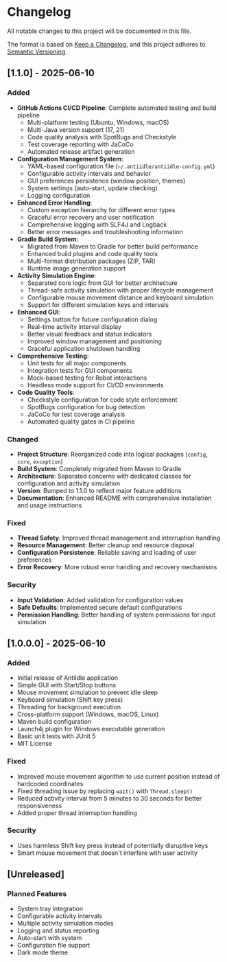 # Changelog

All notable changes to this project will be documented in this file.

The format is based on [Keep a Changelog](https://keepachangelog.com/en/1.0.0/),
and this project adheres to [Semantic Versioning](https://semver.org/spec/v2.0.0.html).

## [1.1.0] - 2025-06-10

### Added
- **GitHub Actions CI/CD Pipeline**: Complete automated testing and build pipeline
  - Multi-platform testing (Ubuntu, Windows, macOS)
  - Multi-Java version support (17, 21)
  - Code quality analysis with SpotBugs and Checkstyle
  - Test coverage reporting with JaCoCo
  - Automated release artifact generation
- **Configuration Management System**:
  - YAML-based configuration file (`~/.antiidle/antiidle-config.yml`)
  - Configurable activity intervals and behavior
  - GUI preferences persistence (window position, themes)
  - System settings (auto-start, update checking)
  - Logging configuration
- **Enhanced Error Handling**:
  - Custom exception hierarchy for different error types
  - Graceful error recovery and user notification
  - Comprehensive logging with SLF4J and Logback
  - Better error messages and troubleshooting information
- **Gradle Build System**:
  - Migrated from Maven to Gradle for better build performance
  - Enhanced build plugins and code quality tools
  - Multi-format distribution packages (ZIP, TAR)
  - Runtime image generation support
- **Activity Simulation Engine**:
  - Separated core logic from GUI for better architecture
  - Thread-safe activity simulation with proper lifecycle management
  - Configurable mouse movement distance and keyboard simulation
  - Support for different simulation keys and intervals
- **Enhanced GUI**:
  - Settings button for future configuration dialog
  - Real-time activity interval display
  - Better visual feedback and status indicators
  - Improved window management and positioning
  - Graceful application shutdown handling
- **Comprehensive Testing**:
  - Unit tests for all major components
  - Integration tests for GUI components
  - Mock-based testing for Robot interactions
  - Headless mode support for CI/CD environments
- **Code Quality Tools**:
  - Checkstyle configuration for code style enforcement
  - SpotBugs configuration for bug detection
  - JaCoCo for test coverage analysis
  - Automated quality gates in CI pipeline

### Changed
- **Project Structure**: Reorganized code into logical packages (`config`, `core`, `exception`)
- **Build System**: Completely migrated from Maven to Gradle
- **Architecture**: Separated concerns with dedicated classes for configuration and activity simulation
- **Version**: Bumped to 1.1.0 to reflect major feature additions
- **Documentation**: Enhanced README with comprehensive installation and usage instructions

### Fixed
- **Thread Safety**: Improved thread management and interruption handling
- **Resource Management**: Better cleanup and resource disposal
- **Configuration Persistence**: Reliable saving and loading of user preferences
- **Error Recovery**: More robust error handling and recovery mechanisms

### Security
- **Input Validation**: Added validation for configuration values
- **Safe Defaults**: Implemented secure default configurations
- **Permission Handling**: Better handling of system permissions for input simulation

## [1.0.0.0] - 2025-06-10

### Added
- Initial release of AntiIdle application
- Simple GUI with Start/Stop buttons
- Mouse movement simulation to prevent idle sleep
- Keyboard simulation (Shift key press)
- Threading for background execution
- Cross-platform support (Windows, macOS, Linux)
- Maven build configuration
- Launch4j plugin for Windows executable generation
- Basic unit tests with JUnit 5
- MIT License

### Fixed
- Improved mouse movement algorithm to use current position instead of hardcoded coordinates
- Fixed threading issue by replacing `wait()` with `Thread.sleep()`
- Reduced activity interval from 5 minutes to 30 seconds for better responsiveness
- Added proper thread interruption handling

### Security
- Uses harmless Shift key press instead of potentially disruptive keys
- Smart mouse movement that doesn't interfere with user activity

## [Unreleased]

### Planned Features
- System tray integration
- Configurable activity intervals
- Multiple activity simulation modes
- Logging and status reporting
- Auto-start with system
- Configuration file support
- Dark mode theme
